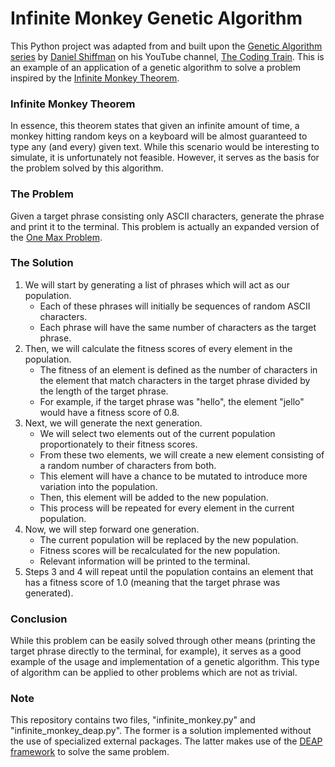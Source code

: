 # Infinite Monkey Genetic Algorithm
This Python project was adapted from and built upon the [Genetic Algorithm series](https://www.youtube.com/watch?v=9zfeTw-uFCw&list=PLRqwX-V7Uu6bJM3VgzjNV5YxVxUwzALHV) by [Daniel Shiffman](https://shiffman.net/) on his YouTube channel, [The Coding Train](https://www.youtube.com/channel/UCvjgXvBlbQiydffZU7m1_aw). This is an example of an application of a genetic algorithm to solve a problem inspired by the [Infinite Monkey Theorem](https://en.wikipedia.org/wiki/Infinite_monkey_theorem).

### Infinite Monkey Theorem
In essence, this theorem states that given an infinite amount of time, a monkey hitting random keys on a keyboard will be almost guaranteed to type any (and every) given text. While this scenario would be interesting to simulate, it is unfortunately not feasible. However, it serves as the basis for the problem solved by this algorithm.

### The Problem
Given a target phrase consisting only ASCII characters, generate the phrase and print it to the terminal. This problem is actually an expanded version of the [One Max Problem](https://tracer.lcc.uma.es/problems/onemax/onemax.html).

### The Solution
1. We will start by generating a list of phrases which will act as our population. 
    - Each of these phrases will initially be sequences of random ASCII characters.
    - Each phrase will have the same number of characters as the target phrase.
2. Then, we will calculate the fitness scores of every element in the population. 
    - The fitness of an element is defined as the number of characters in the element that match characters in the target phrase divided by the length of the target phrase. 
    - For example, if the target phrase was "hello", the element "jello" would have a fitness score of 0.8.
3. Next, we will generate the next generation.
    - We will select two elements out of the current population proportionately to their fitness scores.
    - From these two elements, we will create a new element consisting of a random number of characters from both.
    - This element will have a chance to be mutated to introduce more variation into the population.
    - Then, this element will be added to the new population.
    - This process will be repeated for every element in the current population.
4. Now, we will step forward one generation.
    - The current population will be replaced by the new population.
    - Fitness scores will be recalculated for the new population.
    - Relevant information will be printed to the terminal.
5. Steps 3 and 4 will repeat until the population contains an element that has a fitness score of 1.0 (meaning that the target phrase was generated).

### Conclusion
While this problem can be easily solved through other means (printing the target phrase directly to the terminal, for example), it serves as a good example of the usage and implementation of a genetic algorithm. This type of algorithm can be applied to other problems which are not as trivial.

### Note
This repository contains two files, "infinite_monkey.py" and "infinite_monkey_deap.py". The former is a solution implemented without the use of specialized external packages. The latter makes use of the [DEAP framework](https://github.com/deap/deap) to solve the same problem.
